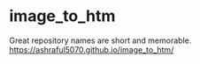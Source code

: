 # image_to_htm
Great repository names are short and memorable. 
https://ashraful5070.github.io/image_to_htm/
